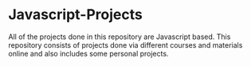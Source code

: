 # Javascript-Projects
All of the projects done in this repository are Javascript based.
This repository consists of projects done via different courses and materials online and also includes some personal projects.
